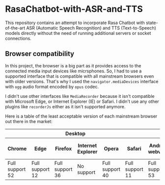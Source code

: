 # RasaChatbot-with-ASR-and-TTS
This repository contains an attempt to incorporate Rasa Chatbot with state-of-the-art ASR (Automatic Speech Recognition) and TTS (Text-to-Speech) models directly without the need of running additional servers or socket connections.


## Browser compatibility

In this project, the browser is a big part as it provides access to the connected media input devices like micrsphones. So, I had to use a supported interface that is compatible with all mainstream browsers even with older versions. That's why I used the `navigator.mediaDevices` interface with `ogg` audio format encoded by `opus` codec.

I didn't use other interfaces like `MediaRecorder` because it isn't compatible with Microsoft Edge, or Internet Explorer (IE) or Safari. I didn't use any other plugins like `recorderJs` either as it isn't supported anymore.

Here is a table of the least acceptable version of each mainstream browser out there in the market:

<table>
    <thead>
        <tr>
            <th colspan="6">Desktop</th>
            <th  colspan="6">Mobile</th>
        </tr>
        <tr>
            <th>Chrome</th>
            <th>Edge</th>
            <th>Firefox</th>
            <th>Internet Explorer</th>
            <th>Opera</th>
            <th>Safari</th>
            <th>Android webview</th>
            <th>Chrome for Android</th>
            <th>Firefox for Android</th>
            <th>Opera for Android</th>
            <th>Safari on iOS</th>
            <th>Samsung Internet</th>
        </tr>
    </thead>
    <tbody>
        <tr>
            <td>Full support 52 </td>
            <td>Full support 12</td>
            <td>Full support 36</td>
            <td>No support</td>
            <td>Full support 40</td>
            <td>Full support 11</td>
            <td>Full support 53</td>
            <td>Full support 52</td>
            <td>Full support 36</td>
            <td>Full support 41</td>
            <td>Full support 11</td>
            <td>Full support</td>
        </tr>
    </tbody>
</table>

